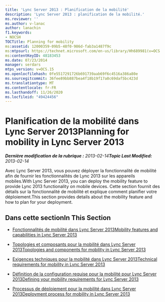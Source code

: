 ```yaml
---
title: 'Lync Server 2013 : Planification de la mobilité'
description: 'Lync Server 2013 : planification de la mobilité.'
ms.reviewer: ''
ms.author: v-lanac
author: lanachin
f1.keywords:
- NOCSH
TOCTitle: Planning for mobility
ms:assetid: 12000359-09b5-48f0-986d-fab3a1487f9c
ms:mtpsurl: https://technet.microsoft.com/en-us/library/Hh689981(v=OCS.15)
ms:contentKeyID: 48183453
ms.date: 07/23/2014
manager: serdars
mtps_version: v=OCS.15
ms.openlocfilehash: 0fe5517291726b691739aab69f6c4516a386a80e
ms.sourcegitcommit: 36fee89bb887bea4f18b19f17a8c69daf5bc423d
ms.translationtype: MT
ms.contentlocale: fr-FR
ms.lasthandoff: 11/26/2020
ms.locfileid: "49424456"
---
```

# <a name="planning-for-mobility-in-lync-server-2013"></a><span data-ttu-id="d9a42-103">Planification de la mobilité dans Lync Server 2013</span><span class="sxs-lookup"><span data-stu-id="d9a42-103">Planning for mobility in Lync Server 2013</span></span>

<div data-xmlns="http://www.w3.org/1999/xhtml">

<div class="topic" data-xmlns="http://www.w3.org/1999/xhtml" data-msxsl="urn:schemas-microsoft-com:xslt" data-cs="https://msdn.microsoft.com/">

<div data-asp="https://msdn2.microsoft.com/asp">



</div>

<div id="mainSection">

<div id="mainBody"><span data-ttu-id="d9a42-104">

<span> </span></span><span class="sxs-lookup"><span data-stu-id="d9a42-104">

<span> </span></span></span>

<span data-ttu-id="d9a42-105">_**Dernière modification de la rubrique :** 2013-02-14_</span><span class="sxs-lookup"><span data-stu-id="d9a42-105">_**Topic Last Modified:** 2013-02-14_</span></span>

<span data-ttu-id="d9a42-106">Avec Lync Server 2013, vous pouvez déployer la fonctionnalité de mobilité afin de fournir les fonctionnalités de Lync 2013 sur les appareils mobiles.</span><span class="sxs-lookup"><span data-stu-id="d9a42-106">With Lync Server 2013, you can deploy the mobility feature to provide Lync 2013 functionality on mobile devices.</span></span> <span data-ttu-id="d9a42-107">Cette section fournit des détails sur la fonctionnalité de mobilité et explique comment planifier votre déploiement.</span><span class="sxs-lookup"><span data-stu-id="d9a42-107">This section provides details about the mobility feature and how to plan for your deployment.</span></span>

<div>

## <a name="in-this-section"></a><span data-ttu-id="d9a42-108">Dans cette section</span><span class="sxs-lookup"><span data-stu-id="d9a42-108">In This Section</span></span>

  - [<span data-ttu-id="d9a42-109">Fonctionnalités de mobilité dans Lync Server 2013</span><span class="sxs-lookup"><span data-stu-id="d9a42-109">Mobility features and capabilities in Lync Server 2013</span></span>](lync-server-2013-mobility-features-and-capabilities.md)

  - [<span data-ttu-id="d9a42-110">Topologies et composants pour la mobilité dans Lync Server 2013</span><span class="sxs-lookup"><span data-stu-id="d9a42-110">Topologies and components for mobility in Lync Server 2013</span></span>](lync-server-2013-topologies-and-components-for-mobility.md)

  - [<span data-ttu-id="d9a42-111">Exigences techniques pour la mobilité dans Lync Server 2013</span><span class="sxs-lookup"><span data-stu-id="d9a42-111">Technical requirements for mobility in Lync Server 2013</span></span>](lync-server-2013-technical-requirements-for-mobility.md)

  - [<span data-ttu-id="d9a42-112">Définition de la configuration requise pour la mobilité pour Lync Server 2013</span><span class="sxs-lookup"><span data-stu-id="d9a42-112">Defining your mobility requirements for Lync Server 2013</span></span>](lync-server-2013-defining-your-mobility-requirements.md)

  - [<span data-ttu-id="d9a42-113">Processus de déploiement pour la mobilité dans Lync Server 2013</span><span class="sxs-lookup"><span data-stu-id="d9a42-113">Deployment process for mobility in Lync Server 2013</span></span>](lync-server-2013-deployment-process-for-mobility.md)

<span data-ttu-id="d9a42-114"></div>

</div>

<span> </span>

</div>

</div>

</span><span class="sxs-lookup"><span data-stu-id="d9a42-114"></div>

</div>

<span> </span>

</div>

</div>

</span></span></div>

